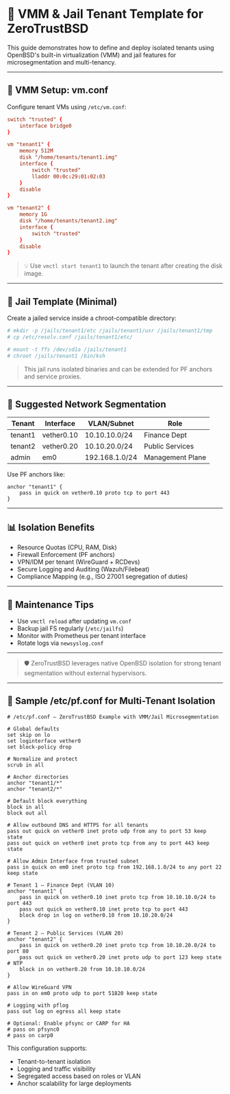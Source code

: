 # 🧱 VMM & Jail Tenant Template for ZeroTrustBSD

This guide demonstrates how to define and deploy isolated tenants using OpenBSD's built-in virtualization (VMM) and jail features for microsegmentation and multi-tenancy.

---

## 📁 VMM Setup: vm.conf

Configure tenant VMs using `/etc/vm.conf`:

```conf
switch "trusted" {
    interface bridge0
}

vm "tenant1" {
    memory 512M
    disk "/home/tenants/tenant1.img"
    interface {
        switch "trusted"
        lladdr 00:0c:29:01:02:03
    }
    disable
}

vm "tenant2" {
    memory 1G
    disk "/home/tenants/tenant2.img"
    interface {
        switch "trusted"
    }
    disable
}
```

> 💡 Use `vmctl start tenant1` to launch the tenant after creating the disk image.

---

## 🧱 Jail Template (Minimal)

Create a jailed service inside a chroot-compatible directory:

```sh
# mkdir -p /jails/tenant1/etc /jails/tenant1/usr /jails/tenant1/tmp
# cp /etc/resolv.conf /jails/tenant1/etc/

# mount -t ffs /dev/sd1a /jails/tenant1
# chroot /jails/tenant1 /bin/ksh
```

> This jail runs isolated binaries and can be extended for PF anchors and service proxies.

---

## 🔐 Suggested Network Segmentation

| Tenant       | Interface | VLAN/Subnet | Role             |
|--------------|-----------|-------------|------------------|
| tenant1      | vether0.10| 10.10.10.0/24| Finance Dept     |
| tenant2      | vether0.20| 10.10.20.0/24| Public Services  |
| admin        | em0       | 192.168.1.0/24| Management Plane |

Use PF anchors like:

```pf
anchor "tenant1" {
    pass in quick on vether0.10 proto tcp to port 443
}
```

---

## 📊 Isolation Benefits

- Resource Quotas (CPU, RAM, Disk)
- Firewall Enforcement (PF anchors)
- VPN/IDM per tenant (WireGuard + RCDevs)
- Secure Logging and Auditing (Wazuh/Filebeat)
- Compliance Mapping (e.g., ISO 27001 segregation of duties)

---

## 🔄 Maintenance Tips

- Use `vmctl reload` after updating `vm.conf`
- Backup jail FS regularly (`/etc/jailfs`)
- Monitor with Prometheus per tenant interface
- Rotate logs via `newsyslog.conf`

---

> 🛡 ZeroTrustBSD leverages native OpenBSD isolation for strong tenant segmentation without external hypervisors.



---

## 🧰 Sample /etc/pf.conf for Multi-Tenant Isolation

```pf
# /etc/pf.conf – ZeroTrustBSD Example with VMM/Jail Microsegmentation

# Global defaults
set skip on lo
set loginterface vether0
set block-policy drop

# Normalize and protect
scrub in all

# Anchor directories
anchor "tenant1/*"
anchor "tenant2/*"

# Default block everything
block in all
block out all

# Allow outbound DNS and HTTPS for all tenants
pass out quick on vether0 inet proto udp from any to port 53 keep state
pass out quick on vether0 inet proto tcp from any to port 443 keep state

# Allow Admin Interface from trusted subnet
pass in quick on em0 inet proto tcp from 192.168.1.0/24 to any port 22 keep state

# Tenant 1 – Finance Dept (VLAN 10)
anchor "tenant1" {
    pass in quick on vether0.10 inet proto tcp from 10.10.10.0/24 to port 443
    pass out quick on vether0.10 inet proto tcp to port 443
    block drop in log on vether0.10 from 10.10.20.0/24
}

# Tenant 2 – Public Services (VLAN 20)
anchor "tenant2" {
    pass in quick on vether0.20 inet proto tcp from 10.10.20.0/24 to port 80
    pass out quick on vether0.20 inet proto udp to port 123 keep state  # NTP
    block in on vether0.20 from 10.10.10.0/24
}

# Allow WireGuard VPN
pass in on em0 proto udp to port 51820 keep state

# Logging with pflog
pass out log on egress all keep state

# Optional: Enable pfsync or CARP for HA
# pass on pfsync0
# pass on carp0
```

This configuration supports:
- Tenant-to-tenant isolation
- Logging and traffic visibility
- Segregated access based on roles or VLAN
- Anchor scalability for large deployments

